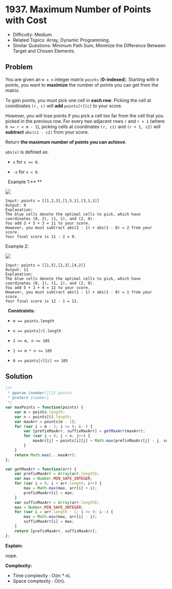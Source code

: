 # 1937. Maximum Number of Points with Cost

- Difficulty: Medium.
- Related Topics: Array, Dynamic Programming.
- Similar Questions: Minimum Path Sum, Minimize the Difference Between Target and Chosen Elements.

## Problem

You are given an `m x n` integer matrix `points` (**0-indexed**). Starting with `0` points, you want to **maximize** the number of points you can get from the matrix.

To gain points, you must pick one cell in **each row**. Picking the cell at coordinates `(r, c)` will **add** `points[r][c]` to your score.

However, you will lose points if you pick a cell too far from the cell that you picked in the previous row. For every two adjacent rows `r` and `r + 1` (where `0 <= r < m - 1`), picking cells at coordinates `(r, c1)` and `(r + 1, c2)` will **subtract** `abs(c1 - c2)` from your score.

Return **the **maximum** number of points you can achieve**.

`abs(x)` is defined as:


	
- `x` for `x >= 0`.
	
- `-x` for `x < 0`.


 
Example 1:** **

![](https://assets.leetcode.com/uploads/2021/07/12/screenshot-2021-07-12-at-13-40-26-diagram-drawio-diagrams-net.png)

```
Input: points = [[1,2,3],[1,5,1],[3,1,1]]
Output: 9
Explanation:
The blue cells denote the optimal cells to pick, which have coordinates (0, 2), (1, 1), and (2, 0).
You add 3 + 5 + 3 = 11 to your score.
However, you must subtract abs(2 - 1) + abs(1 - 0) = 2 from your score.
Your final score is 11 - 2 = 9.
```

Example 2:

![](https://assets.leetcode.com/uploads/2021/07/12/screenshot-2021-07-12-at-13-42-14-diagram-drawio-diagrams-net.png)

```
Input: points = [[1,5],[2,3],[4,2]]
Output: 11
Explanation:
The blue cells denote the optimal cells to pick, which have coordinates (0, 1), (1, 1), and (2, 0).
You add 5 + 3 + 4 = 12 to your score.
However, you must subtract abs(1 - 1) + abs(1 - 0) = 1 from your score.
Your final score is 12 - 1 = 11.
```

 
**Constraints:**


	
- `m == points.length`
	
- `n == points[r].length`
	
- `1 <= m, n <= 105`
	
- `1 <= m * n <= 105`
	
- `0 <= points[r][c] <= 105`



## Solution

```javascript
/**
 * @param {number[][]} points
 * @return {number}
 */
var maxPoints = function(points) {
    var m = points.length;
    var n = points[0].length;
    var maxArr = points[m - 1];
    for (var i = m - 2; i >= 0; i--) {
        var [prefixMaxArr, suffixMaxArr] = getMaxArr(maxArr);
        for (var j = 0; j < n; j++) {
            maxArr[j] = points[i][j] + Math.max(prefixMaxArr[j] - j, suffixMaxArr[j] + j);
        }
    }
    return Math.max(...maxArr);
};

var getMaxArr = function(arr) {
    var prefixMaxArr = Array(arr.length);
    var max = Number.MIN_SAFE_INTEGER;
    for (var i = 0; i < arr.length; i++) {
        max = Math.max(max, arr[i] + i);
        prefixMaxArr[i] = max;
    }
    var suffixMaxArr = Array(arr.length);
    max = Number.MIN_SAFE_INTEGER;
    for (var i = arr.length - 1; i >= 0; i--) {
        max = Math.max(max, arr[i] - i);
        suffixMaxArr[i] = max;
    }
    return [prefixMaxArr, suffixMaxArr];
};
```

**Explain:**

nope.

**Complexity:**

* Time complexity : O(m * n).
* Space complexity : O(n).
